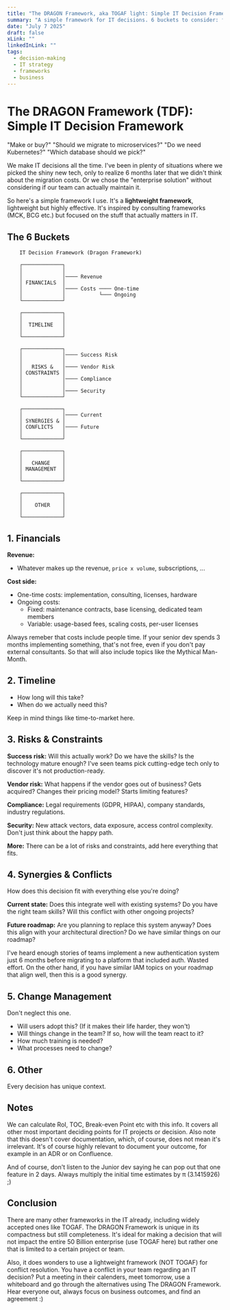 ```yaml
---
title: "The DRAGON Framework, aka TOGAF light: Simple IT Decision Framework"
summary: "A simple framework for IT decisions. 6 buckets to consider: financials, timeline, risks, synergies, change management, and other stuff. Nothing revolutionary, just structured thinking."
date: "July 7 2025"
draft: false
xLink: ""
linkedInLink: ""
tags:
  - decision-making
  - IT strategy
  - frameworks
  - business
---
```


# The DRAGON Framework (TDF): Simple IT Decision Framework

"Make or buy?" "Should we migrate to microservices?" "Do we need Kubernetes?" "Which database should we pick?"

We make IT decisions all the time. I've been in plenty of situations where we picked the shiny new tech, only to realize 6 months later that we didn't think about the migration costs. Or we chose the "enterprise solution" without considering if our team can actually maintain it.

So here's a simple framework I use. It's a **lightweight framework**, lightweight but highly effective. It's inspired by consulting frameworks (MCK, BCG etc.) but focused on the stuff that actually matters in IT.

## The 6 Buckets

```
    IT Decision Framework (Dragon Framework)
    
    ┌─────────────┐
    │             │
    │             │──── Revenue
    │ FINANCIALS  │
    │             │──── Costs ──── One-time
    │             │           └─── Ongoing
    └─────────────┘
    
    ┌─────────────┐
    │             │
    │  TIMELINE   │
    │             │
    └─────────────┘
    
    ┌─────────────┐
    │             │──── Success Risk
    │             │
    │   RISKS &   │──── Vendor Risk
    │ CONSTRAINTS │
    │             │──── Compliance
    │             │
    │             │──── Security
    └─────────────┘
    
    ┌─────────────┐
    │             │──── Current
    │ SYNERGIES & │
    │ CONFLICTS   │──── Future
    │             │
    └─────────────┘
    
    ┌─────────────┐
    │             │
    │   CHANGE    │
    │ MANAGEMENT  │
    │             │
    └─────────────┘
    
    ┌─────────────┐
    │             │
    │    OTHER    │
    │             │
    └─────────────┘
```

## 1. Financials

**Revenue:**
- Whatever makes up the revenue, `price x volume`, subscriptions, ...

**Cost side:**
- One-time costs: implementation, consulting, licenses, hardware
- Ongoing costs:
  - Fixed: maintenance contracts, base licensing, dedicated team members
  - Variable: usage-based fees, scaling costs, per-user licenses

Always remeber that costs include people time. If your senior dev spends 3 months implementing something, that's not free, even if you don't pay external consultants. So that will also include topics like the Mythical Man-Month.

## 2. Timeline

- How long will this take?
- When do we actually need this?

Keep in mind things like time-to-market here.

## 3. Risks & Constraints

**Success risk:** Will this actually work? Do we have the skills? Is the technology mature enough? I've seen teams pick cutting-edge tech only to discover it's not production-ready.

**Vendor risk:** What happens if the vendor goes out of business? Gets acquired? Changes their pricing model? Starts limiting features? 

**Compliance:** Legal requirements (GDPR, HIPAA), company standards, industry regulations.

**Security:** New attack vectors, data exposure, access control complexity. Don't just think about the happy path.

**More:** There can be a lot of risks and constraints, add here everything that fits.

## 4. Synergies & Conflicts

How does this decision fit with everything else you're doing?

**Current state:** Does this integrate well with existing systems? Do you have the right team skills? Will this conflict with other ongoing projects?

**Future roadmap:** Are you planning to replace this system anyway? Does this align with your architectural direction? Do we have similar things on our roadmap?

I've heard enough stories of teams implement a new authentication system just 6 months before migrating to a platform that included auth. Wasted effort. On the other hand, if you have similar IAM topics on your roadmap that align well, then this is a good synergy.

## 5. Change Management

Don't neglect this one.

- Will users adopt this? (If it makes their life harder, they won't)
- Will things change in the team? If so, how will the team react to it?
- How much training is needed?
- What processes need to change?

## 6. Other

Every decision has unique context.

## Notes

We can calculate RoI, TOC, Break-even Point etc with this info. It covers all other most important deciding points for IT projects or decision. Also note that this doesn't cover documentation, which, of course, does not mean it's irrelevant. It's of course highly relevant to document your outcome, for example in an ADR or on Confluence.

And of course, don't listen to the Junior dev saying he can pop out that one feature in 2 days. Always multiply the initial time estimates by π (3.1415926) ;)

## Conclusion

There are many other frameworks in the IT already, including widely accepted ones like TOGAF. The DRAGON Framework is unique in its compactness but still completeness. It's ideal for making a decision that will not impact the entire 50 Billion enterprise (use TOGAF here) but rather one that is limited to a certain project or team.

Also, it does wonders to use a lightweight framework (NOT TOGAF) for conflict resolution. You have a conflict in your team regarding an IT decision? Put a meeting in their calenders, meet tomorrow, use a whiteboard and go through the alternatives using The DRAGON Framework. Hear everyone out, always focus on business outcomes, and find an agreement :)